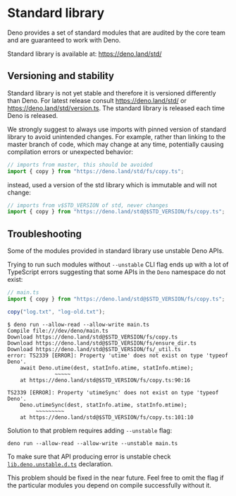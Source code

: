 # Standard library

Deno provides a set of standard modules that are audited by the core team and
are guaranteed to work with Deno.

Standard library is available at: https://deno.land/std/

## Versioning and stability

Standard library is not yet stable and therefore it is versioned differently
than Deno. For latest release consult https://deno.land/std/ or
https://deno.land/std/version.ts. The standard library is released each time
Deno is released.

We strongly suggest to always use imports with pinned version of standard
library to avoid unintended changes. For example, rather than linking to the
master branch of code, which may change at any time, potentially causing
compilation errors or unexpected behavior:

```typescript
// imports from master, this should be avoided
import { copy } from "https://deno.land/std/fs/copy.ts";
```

instead, used a version of the std library which is immutable and will not
change:

```typescript
// imports from v$STD_VERSION of std, never changes
import { copy } from "https://deno.land/std@$STD_VERSION/fs/copy.ts";
```

## Troubleshooting

Some of the modules provided in standard library use unstable Deno APIs.

Trying to run such modules without `--unstable` CLI flag ends up with a lot of
TypeScript errors suggesting that some APIs in the `Deno` namespace do not
exist:

```typescript
// main.ts
import { copy } from "https://deno.land/std@$STD_VERSION/fs/copy.ts";

copy("log.txt", "log-old.txt");
```

```shell
$ deno run --allow-read --allow-write main.ts
Compile file:///dev/deno/main.ts
Download https://deno.land/std@$STD_VERSION/fs/copy.ts
Download https://deno.land/std@$STD_VERSION/fs/ensure_dir.ts
Download https://deno.land/std@$STD_VERSION/fs/_util.ts
error: TS2339 [ERROR]: Property 'utime' does not exist on type 'typeof Deno'.
    await Deno.utime(dest, statInfo.atime, statInfo.mtime);
               ~~~~~
    at https://deno.land/std@$STD_VERSION/fs/copy.ts:90:16

TS2339 [ERROR]: Property 'utimeSync' does not exist on type 'typeof Deno'.
    Deno.utimeSync(dest, statInfo.atime, statInfo.mtime);
         ~~~~~~~~~
    at https://deno.land/std@$STD_VERSION/fs/copy.ts:101:10
```

Solution to that problem requires adding `--unstable` flag:

```shell
deno run --allow-read --allow-write --unstable main.ts
```

To make sure that API producing error is unstable check
[`lib.deno.unstable.d.ts`](https://github.com/denoland/deno/blob/master/cli/dts/lib.deno.unstable.d.ts)
declaration.

This problem should be fixed in the near future. Feel free to omit the flag if
the particular modules you depend on compile successfully without it.
